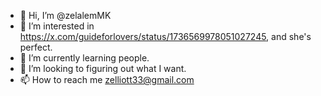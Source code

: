 - 👋 Hi, I’m @zelalemMK
- 👀 I’m interested in https://x.com/guideforlovers/status/1736569978051027245, and she's perfect. 
- 🌱 I’m currently learning people.
- 💞️ I’m looking to figuring out what I want. 
- 📫 How to reach me zelliott33@gmail.com

<!---
zelalemMK/zelalemMK is a ✨ special ✨ repository because its `README.md` (this file) appears on your GitHub profile.
You can click the Preview link to take a look at your changes.
--->
